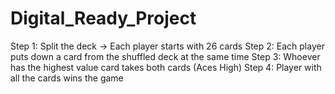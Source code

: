 # Digital_Ready_Project

<!-- Group Members: Keven, Ajani
Card Game: War
Player type: Two player Game
Playter needs to be able to see the first card in their own deck
Player needs to be able to put down and "take" cards
The game is over once a player has the whole deck  -->

Step 1: Split the deck -> Each player starts with 26 cards
Step 2: Each player puts down a card from the shuffled deck at the same time
Step 3: Whoever has the highest value card takes both cards (Aces High)
Step 4: Player with all the cards wins the game 

